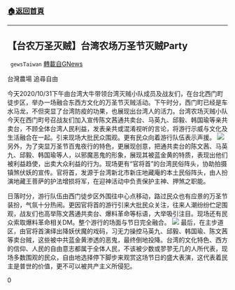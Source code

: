 ###  [:house:返回首頁](https://github.com/ourhimalayas/txt)
---

## 【台农万圣灭贼】台湾农场万圣节灭贼Party
` gewsTaiwan` [轉載自GNews](https://gnews.org/zh-hans/509084/)

台灣農場 追尋自由

今天2020/10/31下午由台湾大牛带领台湾灭贼小队成员及战友们，在台北西门町徒步区，举办一场融合东西方文化的万圣节灭贼活动。下午时分，西门町已经是车水马龙，不但突显了台湾防疫的功果，也展现出台湾人的活力。台湾农场灭贼小队今天在西门町号召战友们加入宣传陈文茜通共卖台、马英九、邱毅、韩国瑜等亲共卖台，不顾全体台湾人民利益，发表亲共或混淆视听的言论，将游行示威与文化及生活融合在一起。引来现场大批民众围观。更有民众向着游行队伍表示声援。
![]()![](https://gnews-media-offload.s3.amazonaws.com/wp-content/uploads/2020/10/31090725/image0.png-10.jpeg)
另外，为了突显万圣节百鬼夜行的特色，更展现创意，把通共卖台的陈文茜、马英九、邱毅、韩国瑜等人，以邪魔恶鬼的形象，展现其被蓝金黄的特质，表现出他们被利益趋使，出卖大众利益的行为。现场更有“官将首”的台湾民俗阵头，协助拍摄镇煞伏妖的宣传。官将首，发源于台湾新北市新庄地藏庵的本土民俗阵头，由人扮演地藏王菩萨的护法增损将军，在迎神活动中负责保护主神、押煞之职能。

日落时分，游行队伍由西门徒步区外围往中心点移动，路过民众也有应景的万圣节装扮，气氛十分热闹。更因官将首的游行引来大批民众关注，往来人潮纷纷伫足围观，战友们也高举陈文茜通共卖台、爆料革命等标语，大举吸引注目。现场还有民众索取爆料革命相关DM。整个游行的场面与节日完全融合。
![]()![](https://gnews-media-offload.s3.amazonaws.com/wp-content/uploads/2020/10/31090741/image1.png.jpeg)
最后，在主步道区，由官将首演绎出降妖伏魔的戏码，习无力操控马英九、邱毅、韩国瑜、陈文茜等卖台贼，这些被中共蓝金黄渗透的恶鬼，最终倒地投降。台湾的文化特色、西方的信仰、人民的自由意志都属于全体人民，不该被少数或翏翏无几的人所代表，现场多数围观的民众，自由地选择停下脚步来观赏这场节日的盛大表演，这代表着民主是普世的价值，更不可以被共产主义所侵犯。

0
